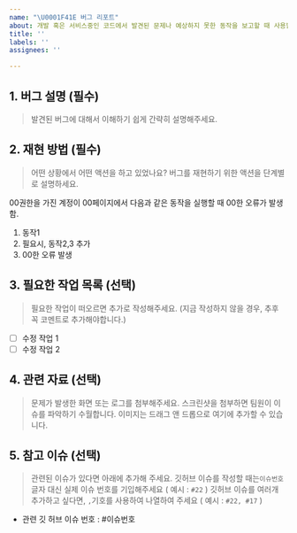```yaml
---
name: "\U0001F41E 버그 리포트"
about: 개발 혹은 서비스중인 코드에서 발견된 문제나 예상하지 못한 동작을 보고할 때 사용합니다.
title: ''
labels: ''
assignees: ''

---
```


## 1. 버그 설명 (필수)
> 발견된 버그에 대해서 이해하기 쉽게 간략히 설명해주세요.

## 2. 재현 방법 (필수)
> 어떤 상황에서 어떤 액션을 하고 있었나요? 버그를 재현하기 위한 액션을 단계별로 설명하세요.

00권한을 가진 계정이 00페이지에서 다음과 같은 동작을 실행할 때 00한 오류가 발생함.
1. 동작1 
2. 필요시, 동작2,3 추가
3. 00한 오류 발생

## 3. 필요한 작업 목록 (선택)
> 필요한 작업이 떠오르면 추가로 작성해주세요. (지금 작성하지 않을 경우, 추후 꼭 코멘트로 추가해야합니다.)
- [ ] 수정 작업 1
- [ ] 수정 작업 2

## 4. 관련 자료 (선택)
> 문제가 발생한 화면 또는 로그를 첨부해주세요.
> 스크린샷을 첨부하면 팀원이 이슈를 파악하기 수월합니다.
> 이미지는 드래그 앤 드롭으로 여기에 추가할 수 있습니다.


## 5. 참고 이슈 (선택)
> 관련된 이슈가 있다면 아래에 추가해 주세요.
> 깃허브 이슈를 작성할 때는`이슈번호` 글자 대신 실제 이슈 번호를 기입해주세요 ( 예시 : `#22` )
> 깃허브 이슈를 여러개 추가하고 싶다면, `,`기호를 사용하여 나열하여 주세요 
> ( 예시 : `#22, #17` )
- 관련 깃 허브 이슈 번호 : #이슈번호
